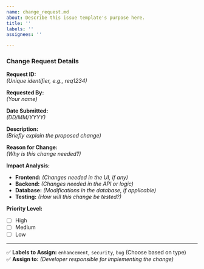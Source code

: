 ```yaml
---
name: change_request.md
about: Describe this issue template's purpose here.
title: ''
labels: ''
assignees: ''

---
```


### Change Request Details  

**Request ID:**  
_(Unique identifier, e.g., req1234)_  

**Requested By:**  
_(Your name)_  

**Date Submitted:**  
_(DD/MM/YYYY)_  

**Description:**  
_(Briefly explain the proposed change)_  

**Reason for Change:**  
_(Why is this change needed?)_  

**Impact Analysis:**  
- **Frontend:** _(Changes needed in the UI, if any)_  
- **Backend:** _(Changes needed in the API or logic)_  
- **Database:** _(Modifications in the database, if applicable)_  
- **Testing:** _(How will this change be tested?)_  

**Priority Level:**  
- [ ] High  
- [ ] Medium  
- [ ] Low  

---

✅ **Labels to Assign:** `enhancement`, `security`, `bug` (Choose based on type)  
✅ **Assign to:** _(Developer responsible for implementing the change)_
